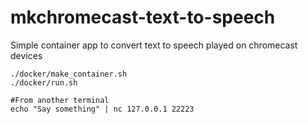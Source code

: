 # mkchromecast-text-to-speech

Simple container app to convert text to speech played on chromecast devices

```
./docker/make_container.sh
./docker/run.sh

#From another terminal
echo "Say something" | nc 127.0.0.1 22223
```
